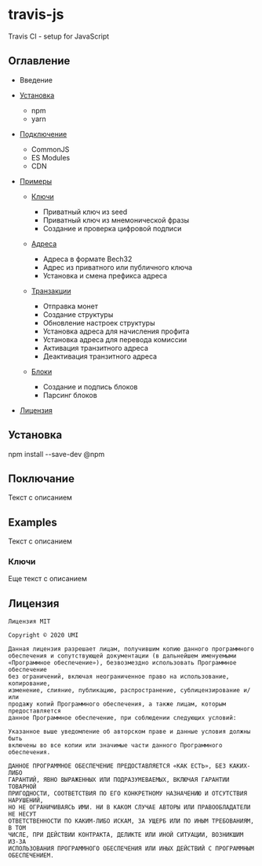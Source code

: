 # travis-js
Travis CI - setup for JavaScript

## Оглавление
-   Введение
-   [Установка](#установка)
    -   npm
    -   yarn
-   [Подключение](#подключение)
    -   CommonJS
    -   ES Modules
    -   CDN

-   [Примеры](#примеры)
    -   [Ключи](#ключи)

        -   Приватный ключ из seed
        -   Приватный ключ из мнемонической фразы
        -   Создание и проверка цифровой подписи

    -   [Адреса](#адреса)
        -   Адреса в формате Bech32
        -   Адрес из приватного или публичного ключа
        -   Установка и смена префикса адреса

    -   [Транзакции](#транзакции)
        -   Отправка монет
        -   Создание структуры
        -   Обновление настроек структуры
        -   Установка адреса для начисления профита
        -   Установка адреса для перевода комиссии
        -   Активация транзитного адреса
        -   Деактивация транзитного адреса

    -   [Блоки](#блоки)
        -   Создание и подпись блоков
        -   Парсинг блоков

-   [Лицензия](#лицензия)

## Установка
npm install --save-dev @npm

## Поключание
Текст с описанием

## Examples
Текст с описанием

### Ключи
Еще текст с описанием

## Лицензия

```text
Лицензия MIT

Copyright © 2020 UMI

Данная лицензия разрешает лицам, получившим копию данного программного
обеспечения и сопутствующей документации (в дальнейшем именуемыми
«Программное обеспечение»), безвозмездно использовать Программное обеспечение
без ограничений, включая неограниченное право на использование, копирование,
изменение, слияние, публикацию, распространение, сублицензирование и/или
продажу копий Программного обеспечения, а также лицам, которым предоставляется
данное Программное обеспечение, при соблюдении следующих условий:

Указанное выше уведомление об авторском праве и данные условия должны быть
включены во все копии или значимые части данного Программного обеспечения.

ДАННОЕ ПРОГРАММНОЕ ОБЕСПЕЧЕНИЕ ПРЕДОСТАВЛЯЕТСЯ «КАК ЕСТЬ», БЕЗ КАКИХ-ЛИБО
ГАРАНТИЙ, ЯВНО ВЫРАЖЕННЫХ ИЛИ ПОДРАЗУМЕВАЕМЫХ, ВКЛЮЧАЯ ГАРАНТИИ ТОВАРНОЙ
ПРИГОДНОСТИ, СООТВЕТСТВИЯ ПО ЕГО КОНКРЕТНОМУ НАЗНАЧЕНИЮ И ОТСУТСТВИЯ НАРУШЕНИЙ,
НО НЕ ОГРАНИЧИВАЯСЬ ИМИ. НИ В КАКОМ СЛУЧАЕ АВТОРЫ ИЛИ ПРАВООБЛАДАТЕЛИ НЕ НЕСУТ
ОТВЕТСТВЕННОСТИ ПО КАКИМ-ЛИБО ИСКАМ, ЗА УЩЕРБ ИЛИ ПО ИНЫМ ТРЕБОВАНИЯМ, В ТОМ
ЧИСЛЕ, ПРИ ДЕЙСТВИИ КОНТРАКТА, ДЕЛИКТЕ ИЛИ ИНОЙ СИТУАЦИИ, ВОЗНИКШИМ ИЗ-ЗА
ИСПОЛЬЗОВАНИЯ ПРОГРАММНОГО ОБЕСПЕЧЕНИЯ ИЛИ ИНЫХ ДЕЙСТВИЙ С ПРОГРАММНЫМ
ОБЕСПЕЧЕНИЕМ. 
```

